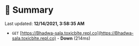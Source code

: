 # 📖 Summary
Last updated: **12/14/2021, 3:58:35 AM**

- `GET` [https://Bhadwa-sala.toxicblte.repl.co](https://Bhadwa-sala.toxicblte.repl.co) - **Down** (214ms)
